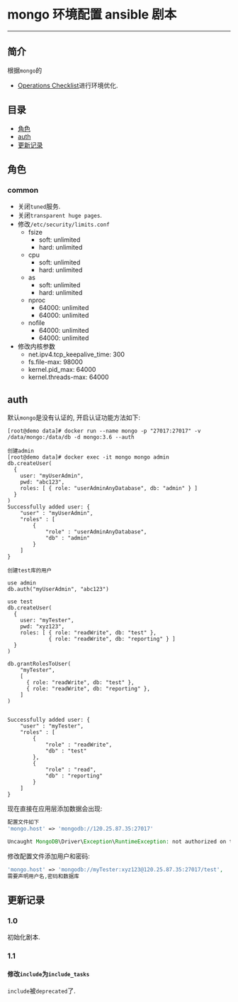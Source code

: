 # mongo 环境配置 ansible 剧本

---

## 简介

根据`mongo`的

* [Operations Checklist](https://docs.mongodb.com/manual/administration/production-checklist-operations/)进行环境优化.

## 目录

* [角色](#role)
* [auth](#auth)
* [更新记录](#version)

## <a name="role">角色</a>

### common

* 关闭`tuned`服务.
* 关闭`transparent huge pages`.
* 修改`/etc/security/limits.conf`
	* fsize
		* soft: unlimited
		* hard: unlimited
	* cpu
		* soft: unlimited
		* hard: unlimited
	* as
		* soft: unlimited
		* hard: unlimited
	* nproc
		* 64000: unlimited
		* 64000: unlimited
	* nofile
		* 64000: unlimited
		* 64000: unlimited
* 修改内核参数
	* net.ipv4.tcp_keepalive_time: 300
	* fs.file-max: 98000
	* kernel.pid_max: 64000
	* kernel.threads-max: 64000
		 	
## <a name="auth">auth</a>	

默认`mongo`是没有认证的, 开启认证功能方法如下:

```
[root@demo data]# docker run --name mongo -p "27017:27017" -v /data/mongo:/data/db -d mongo:3.6 --auth

创建admin
[root@demo data]# docker exec -it mongo mongo admin
db.createUser(
  {
    user: "myUserAdmin",
    pwd: "abc123",
    roles: [ { role: "userAdminAnyDatabase", db: "admin" } ]
  }
)
Successfully added user: {
	"user" : "myUserAdmin",
	"roles" : [
		{
			"role" : "userAdminAnyDatabase",
			"db" : "admin"
		}
	]
}

创建test库的用户

use admin
db.auth("myUserAdmin", "abc123")

use test
db.createUser(
  {
    user: "myTester",
    pwd: "xyz123",
    roles: [ { role: "readWrite", db: "test" },
             { role: "readWrite", db: "reporting" } ]
  }
)

db.grantRolesToUser(
    "myTester",
    [
      { role: "readWrite", db: "test" },
      { role: "readWrite", db: "reporting" },
    ]
)


Successfully added user: {
	"user" : "myTester",
	"roles" : [
		{
			"role" : "readWrite",
			"db" : "test"
		},
		{
			"role" : "read",
			"db" : "reporting"
		}
	]
}
```	 

现在直接在应用层添加数据会出现:

```php
配置文件如下
'mongo.host' => 'mongodb://120.25.87.35:27017'

Uncaught MongoDB\Driver\Exception\RuntimeException: not authorized on test to execute command
```	

修改配置文件添加用户和密码:

```php
'mongo.host' => 'mongodb://myTester:xyz123@120.25.87.35:27017/test',
需要声明用户名,密码和数据库
```
		 		
## <a name="version">更新记录</a>

### 1.0

初始化剧本.

### 1.1

#### 修改`include`为`include_tasks`

`include`被`deprecated`了.